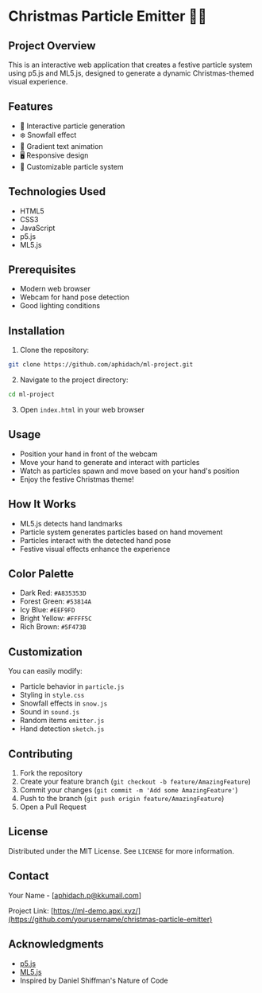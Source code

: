 # Christmas Particle Emitter 🎄✨

## Project Overview

This is an interactive web application that creates a festive particle system using p5.js and ML5.js, designed to generate a dynamic Christmas-themed visual experience.

## Features

- 🌟 Interactive particle generation
- ❄️ Snowfall effect
- 🎨 Gradient text animation
- 🖥️ Responsive design
- 🎁 Customizable particle system

## Technologies Used

- HTML5
- CSS3
- JavaScript
- p5.js
- ML5.js

## Prerequisites

- Modern web browser
- Webcam for hand pose detection
- Good lighting conditions

## Installation

1. Clone the repository:

```bash
git clone https://github.com/aphidach/ml-project.git
```

2. Navigate to the project directory:

```bash
cd ml-project
```

3. Open `index.html` in your web browser

## Usage

- Position your hand in front of the webcam
- Move your hand to generate and interact with particles
- Watch as particles spawn and move based on your hand's position
- Enjoy the festive Christmas theme!

## How It Works

- ML5.js detects hand landmarks
- Particle system generates particles based on hand movement
- Particles interact with the detected hand pose
- Festive visual effects enhance the experience

## Color Palette

- Dark Red: `#A835353D`
- Forest Green: `#53814A`
- Icy Blue: `#EEF9FD`
- Bright Yellow: `#FFFF5C`
- Rich Brown: `#5F473B`

## Customization

You can easily modify:
- Particle behavior in `particle.js`
- Styling in `style.css`
- Snowfall effects in `snow.js`
- Sound in `sound.js`
- Random items `emitter.js`
- Hand detection `sketch.js`

## Contributing

1. Fork the repository
2. Create your feature branch (`git checkout -b feature/AmazingFeature`)
3. Commit your changes (`git commit -m 'Add some AmazingFeature'`)
4. Push to the branch (`git push origin feature/AmazingFeature`)
5. Open a Pull Request

## License

Distributed under the MIT License. See `LICENSE` for more information.

## Contact

Your Name - [aphidach.p@kkumail.com]

Project Link: [https://ml-demo.apxi.xyz/](https://github.com/yourusername/christmas-particle-emitter)

## Acknowledgments

- [p5.js](https://p5js.org/)
- [ML5.js](https://ml5js.org/)
- Inspired by Daniel Shiffman's Nature of Code